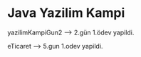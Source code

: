 # Java Yazilim Kampi

yazilimKampiGun2 --> 2.gün 1.ödev yapildi. 

eTicaret --> 5.gun 1.odev yapildi.
